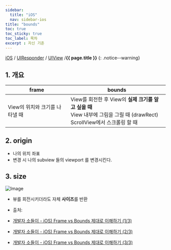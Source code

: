 ```yaml
---
sidebar:
  title: "iOS"
  nav: sidebar-ios
title: "bounds"
toc: true
toc_sticky: true
toc_label: 목차
excerpt : 자신 기준
---
```

[iOS](/ios/) / [UIResponder](/uiresponder/) / [UIView](/uiview/)  /**{{ page.title }}**
{: .notice--warning}

## 1. 개요

| frame     | bounds     |
|---    |---    |
| View의 위치와 크기를 나타낼 때     | View를 회전한 후 View의 **실제 크기를 알고 싶을 때**<br>View 내부에 그림을 그릴 때 (drawRect)<br>ScrollView에서 스크롤링 할 때     |

## 2. origin
- 나의 위치 좌표
- 변경 시 나의 subview 들의 viewport 를 변경시킨다.

## 3. size
![Image](https://img1.daumcdn.net/thumb/R1280x0/?scode=mtistory2&fname=https%3A%2F%2Fblog.kakaocdn.net%2Fdn%2FMJsGQ%2FbtqL39KcHXP%2F1MJPghdI4qk7Pq6gvuAW4k%2Fimg.png)

- 뷰를 회전시키더라도 자체 **사이즈**를 반환

- 출처: 
- [개발자 소들이 - iOS) Frame vs Bounds 제대로 이해하기 (1/3)](https://babbab2.tistory.com/44)
- [개발자 소들이 - iOS) Frame vs Bounds 제대로 이해하기 (2/3)](https://babbab2.tistory.com/45)
- [개발자 소들이 - iOS) Frame vs Bounds 제대로 이해하기 (3/3)](https://babbab2.tistory.com/46)
